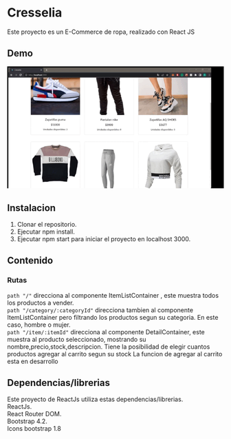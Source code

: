 # Cresselia
Este proyecto es un E-Commerce de ropa, realizado con React JS

## Demo
 ![](./src/assets/gif/preEntrega.gif)

## Instalacion
1) Clonar el repositorio.
2) Ejecutar npm install.
3) Ejecutar npm start para iniciar el proyecto en localhost 3000.

## Contenido
### Rutas
`path "/"` direcciona al componente ItemListContainer , este muestra todos los productos a vender.\
`path "/category/:categoryId"` direcciona tambien al componente ItemListContainer pero filtrando los productos
segun su categoria. En este caso, hombre o mujer.\
`path "/item/:itemId"` direcciona al componente DetailContainer, este muestra al producto seleccionado, mostrando su nombre,precio,stock,descripcion. Tiene la posibilidad de elegir cuantos productos agregar al carrito segun su stock
La funcion de agregar al carrito esta en desarrollo

## Dependencias/librerias
Este proyecto de ReactJs utiliza estas dependencias/librerias.\
ReactJs.\
React Router DOM.\
Bootstrap 4.2.\
Icons bootstrap 1.8
